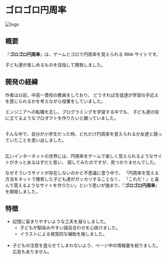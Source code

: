 # ゴロゴロ円周率
![logo](https://user-images.githubusercontent.com/46347198/148153312-fdd79820-28bf-4ade-b873-55269c544839.png)

## 概要

『**ゴロゴロ円周率**』は、ゲームとゴロで円周率を覚えられる Web サイトです。

子ども達が楽しめるものを目指して開発しました。

## 開発の経緯

作者は以前、中高一貫校の教員をしており、
どうすれば生徒達が学習の手応えを感じられるかを考えながら授業をしていました。

エンジニアへの転職を志し、プログラミングを学習する中でも、
子ども達の役に立てるようなプロダクトを作りたいと願っていました。<br><br>

そんな中で、自分が小学生だった時、どれだけ円周率を覚えられるか友達と競っていたことを思い出しました。<br><br>

広いインターネットの世界には、円周率をゲームで楽しく覚えられるようなサイトがきっとあるはずだと思い、
探してみたのですが、見つかりませんでした。

なぜそういうサイトが存在しないのかと不思議に思う中で、
「円周率を覚える方法をネットで検索した子ども達がガッカリすることなく、
『これだ！』と喜んで貰えるようなサイトを作りたい」という思いが強まり、『**ゴロゴロ円周率**』を開発しました。

## 特徴

- 記憶に留まりやすいような工夫を凝らしました。
    - 子どもが馴染みやすい語呂合わせを心掛けました。
    - イラストによる視覚的な補助を施しました。<br><br>
- 子どもの注意を逸らせてしまわないよう、ページ中の情報量を絞りました。広告もありません。
